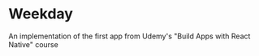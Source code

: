 Weekday
=======

An implementation of the first app from Udemy's "Build Apps with React Native" course
